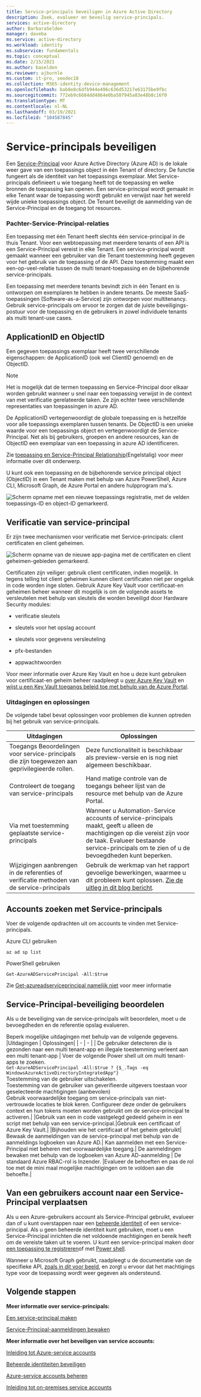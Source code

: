 ```yaml
---
title: Service-principals beveiligen in Azure Active Directory
description: Zoek, evalueer en beveilig service-principals.
services: active-directory
author: BarbaraSelden
manager: daveba
ms.service: active-directory
ms.workload: identity
ms.subservice: fundamentals
ms.topic: conceptual
ms.date: 2/15/2021
ms.author: baselden
ms.reviewer: ajburnle
ms.custom: it-pro, seodec18
ms.collection: M365-identity-device-management
ms.openlocfilehash: bab8e8c6dfb944e496c636d53217e63175be9fbc
ms.sourcegitcommit: 772eb9c6684dd4864e0ba507945a83e48b8c16f0
ms.translationtype: MT
ms.contentlocale: nl-NL
ms.lasthandoff: 03/19/2021
ms.locfileid: "104587845"
---
```

# <a name="securing-service-principals"></a>Service-principals beveiligen

Een [Service-Principal](../develop/app-objects-and-service-principals.md) voor Azure Active Directory (Azure AD) is de lokale weer gave van een toepassings object in één Tenant of directory.  De functie fungeert als de identiteit van het toepassings exemplaar. Met Service-principals definieert u wie toegang heeft tot de toepassing en welke bronnen de toepassing kan openen. Een service-principal wordt gemaakt in elke Tenant waar de toepassing wordt gebruikt en verwijst naar het wereld wijde unieke toepassings object. De Tenant beveiligt de aanmelding van de Service-Principal en de toegang tot resources.  

### <a name="tenant-service-principal-relationships"></a>Pachter-Service-Principal-relaties
Een toepassing met één Tenant heeft slechts één service-principal in de thuis Tenant. Voor een webtoepassing met meerdere tenants of een API is een Service-Principal vereist in elke Tenant. Een service-principal wordt gemaakt wanneer een gebruiker van die Tenant toestemming heeft gegeven voor het gebruik van de toepassing of de API. Deze toestemming maakt een een-op-veel-relatie tussen de multi tenant-toepassing en de bijbehorende service-principals.

Een toepassing met meerdere tenants bevindt zich in één Tenant en is ontworpen om exemplaren te hebben in andere tenants. De meeste SaaS-toepassingen (Software-as-a-Service) zijn ontworpen voor multitenancy. Gebruik service-principals om ervoor te zorgen dat de juiste beveiligings-postuur voor de toepassing en de gebruikers in zowel individuele tenants als multi tenant-use cases.

## <a name="applicationid-and-objectid"></a>ApplicationID en ObjectID

Een gegeven toepassings exemplaar heeft twee verschillende eigenschappen: de ApplicationID (ook wel ClientID genoemd) en de ObjectID.

> [!NOTE] 
> Het is mogelijk dat de termen toepassing en Service-Principal door elkaar worden gebruikt wanneer u snel naar een toepassing verwijst in de context van met verificatie gerelateerde taken. Ze zijn echter twee verschillende representaties van toepassingen in azure AD.
 

De ApplicationID vertegenwoordigt de globale toepassing en is hetzelfde voor alle toepassings exemplaren tussen tenants. De ObjectID is een unieke waarde voor een toepassings object en vertegenwoordigt de Service-Principal. Net als bij gebruikers, groepen en andere resources, kan de ObjectID een exemplaar van een toepassing in azure AD identificeren.

Zie [toepassing en Service-Principal Relationship](../develop/app-objects-and-service-principals.md)(Engelstalig) voor meer informatie over dit onderwerp.

U kunt ook een toepassing en de bijbehorende service principal object (ObjectID) in een Tenant maken met behulp van Azure PowerShell, Azure CLI, Microsoft Graph, de Azure Portal en andere hulpprogram ma's. 

![Scherm opname met een nieuwe toepassings registratie, met de velden toepassings-ID en object-ID gemarkeerd.](./media/securing-service-accounts/secure-principal-image-1.png)

## <a name="service-principal-authentication"></a>Verificatie van service-principal

Er zijn twee mechanismen voor verificatie met Service-principals: client certificaten en client geheimen. 

![ Scherm opname van de nieuwe app-pagina met de certificaten en client geheimen-gebieden gemarkeerd.](./media/securing-service-accounts/secure-principal-certificates.png)

Certificaten zijn veiliger: gebruik client certificaten, indien mogelijk. In tegens telling tot client geheimen kunnen client certificaten niet per ongeluk in code worden inge sloten. Gebruik Azure Key Vault voor certificaat-en geheimen beheer wanneer dit mogelijk is om de volgende assets te versleutelen met behulp van sleutels die worden beveiligd door Hardware Security modules:

* verificatie sleutels

* sleutels voor het opslag account

* sleutels voor gegevens versleuteling

* pfx-bestanden

* appwachtwoorden 

Voor meer informatie over Azure Key Vault en hoe u deze kunt gebruiken voor certificaat-en geheim beheer raadpleegt u [over Azure Key Vault](../../key-vault/general/overview.md) en [wijst u een Key Vault toegangs beleid toe met behulp van de Azure Portal](../../key-vault/general/assign-access-policy-portal.md). 

 ### <a name="challenges-and-mitigations"></a>Uitdagingen en oplossingen
De volgende tabel bevat oplossingen voor problemen die kunnen optreden bij het gebruik van service-principals.


| Uitdagingen| Oplossingen |
| - | - |
| Toegangs Beoordelingen voor service-principals die zijn toegewezen aan geprivilegieerde rollen.| Deze functionaliteit is beschikbaar als preview-versie en is nog niet algemeen beschikbaar. |
| Controleert de toegang van service-principals| Hand matige controle van de toegangs beheer lijst van de resource met behulp van de Azure Portal. |
| Via met toestemming geplaatste service-principals| Wanneer u Automation-Service accounts of service-principals maakt, geeft u alleen de machtigingen op die vereist zijn voor de taak. Evalueer bestaande service-principals om te zien of u de bevoegdheden kunt beperken. |
|Wijzigingen aanbrengen in de referenties of verificatie methoden van de service-principals |Gebruik de werkmap van het rapport gevoelige bewerkingen, waarmee u dit probleem kunt oplossen. [Zie de uitleg in dit blog bericht](https://techcommunity.microsoft.com/t5/azure-active-directory-identity/azure-ad-workbook-to-help-you-assess-solorigate-risk/ba-p/2010718).|

## <a name="find-accounts-using-service-principals"></a>Accounts zoeken met Service-principals
Voer de volgende opdrachten uit om accounts te vinden met Service-principals.

Azure CLI gebruiken


`az ad sp list`

PowerShell gebruiken

`Get-AzureADServicePrincipal -All:$true` 


Zie [Get-azureadserviceprincipal namelijk niet](/powershell/module/azuread/get-azureadserviceprincipal) voor meer informatie

## <a name="assess-service-principal-security"></a>Service-Principal-beveiliging beoordelen

Als u de beveiliging van de service-principals wilt beoordelen, moet u de bevoegdheden en de referentie opslag evalueren.

Beperk mogelijke uitdagingen met behulp van de volgende gegevens.
|Uitdagingen | Oplossingen|
| - | - |
| De gebruiker detecteren die is gezonden naar een multi tenant-app en illegale toestemming verleent aan een multi tenant-app | Voer de volgende Power shell uit om multi tenant-apps te zoeken.<br>`Get-AzureADServicePrincipal -All:$true ? {$_.Tags -eq WindowsAzureActiveDirectoryIntegratedApp"}`<br>Toestemming van de gebruiker uitschakelen. <br>Toestemming van de gebruiker van geverifieerde uitgevers toestaan voor geselecteerde machtigingen (aanbevolen) <br> Gebruik voorwaardelijke toegang om service-principals van niet-vertrouwde locaties te blok keren. Configureer deze onder de gebruikers context en hun tokens moeten worden gebruikt om de service-principal te activeren.|
|Gebruik van een in code vastgelegd gedeeld geheim in een script met behulp van een service-principal.|Gebruik een certificaat of Azure Key Vault.|
|Bijhouden wie het certificaat of het geheim gebruikt| Bewaak de aanmeldingen van de service-principal met behulp van de aanmeldings logboeken van Azure AD.|
Kan aanmelden met een Service-Principal niet beheren met voorwaardelijke toegang.| De aanmeldingen bewaken met behulp van de logboeken van Azure AD-aanmelding
| De standaard Azure RBAC-rol is Inzender. |Evalueer de behoeften en pas de rol toe met de mini maal mogelijke machtigingen om te voldoen aan die behoefte.|

## <a name="move-from-a-user-account-to-a-service-principal"></a>Van een gebruikers account naar een Service-Principal verplaatsen  
Als u een Azure-gebruikers account als Service-Principal gebruikt, evalueer dan of u kunt overstappen naar een [beheerde identiteit](../../app-service/overview-managed-identity.md?tabs=dotnet) of een service-principal. Als u geen beheerde identiteit kunt gebruiken, moet u een Service-Principal inrichten die net voldoende machtigingen en bereik heeft om de vereiste taken uit te voeren. U kunt een service-principal maken door [een toepassing te registreren](../develop/howto-create-service-principal-portal.md)of met [Power shell](../develop/howto-authenticate-service-principal-powershell.md).

Wanneer u Microsoft Graph gebruikt, raadpleegt u de documentatie van de specifieke API, [zoals in dit voor beeld](/powershell/azure/create-azure-service-principal-azureps), en zorgt u ervoor dat het machtigings type voor de toepassing wordt weer gegeven als ondersteund.

## <a name="next-steps"></a>Volgende stappen

**Meer informatie over service-principals:**

[Een service-principal maken](../develop/howto-create-service-principal-portal.md)

 [Service-Principal-aanmeldingen bewaken](../reports-monitoring/concept-sign-ins.md#sign-ins-report)

**Meer informatie over het beveiligen van service accounts:**

[Inleiding tot Azure-service accounts](service-accounts-introduction-azure.md)

[Beheerde identiteiten beveiligen](service-accounts-managed-identities.md)

[Azure-service accounts beheren](service-accounts-governing-azure.md)

[Inleiding tot on-premises service accounts](service-accounts-on-premises.md)